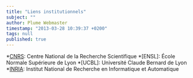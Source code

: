 ```yaml
---
title: "Liens institutionnels"
subject: ""
author: Plume Webmaster
timestamp: "2013-03-28 10:39:37 +0200"
tags: null
published: true
---
```


[ENS Lyon]: http://www.ens-lyon.eu/ (École Normale Supérieure de Lyon)
[DI]: http://www.ens-lyon.fr/DI/ (Département Informatique)
[LIP]: http://www.ens-lyon.fr/LIP/ (Laboratoire d'Informatique du Parallélisme)
[PLUME]: http://www.ens-lyon.fr/LIP/PLUME/ (Équipe Plume)
[Compsys]: http://www.ens-lyon.fr/LIP/COMPSYS/


[LAMA]: http://www.lama.univ-savoie.fr/ (LAMA)
[LIMD]: <http://www.lama.univ-savoie.fr/index.php?use=seminaires&equipe=logique&lang=en> (LIMD)
[PPS]: http://www.pps.jussieu.fr/


[ANR]: http://www.agence-nationale-recherche.fr/ (Agence Nationale de la Recherche)
[CNRS]: http://www.cnrs.fr/ (CNRS)
[INRIA]: http://www.inria.fr/ (INRIA)
[Lyon 1]: http://www.univ-lyon1.fr/ (Université de Lyon 1)


[29]: http://www.qmul.ac.uk/
[30]: http://www.mat.unisi.it/newsito/dottorando.php?id=174
[31]: http://www.mat.unisi.it/newsito
[36]: http://www2.lifl.fr/~hym/
[38]: http://www.onera.fr/
[39]: http://www.lsv.ens-cachan.fr/%7Elozes/
[40]: http://www.univ-orleans.fr/lifo/Members/David.Teller/
[41]: http://www-igm.univ-mlv.fr/~carayol/
[45]: http://www.di.unito.it/~likavec/


[Faculty of Economics and Management, Novi Sad, Serbia]: http://www.ns.ac.yu/en/fakulteti/ekonomski/osnovna.htm



*[CNRS]: Centre National de la Recherche Scientifique
*[ENSL]: École Normale Supérieure de Lyon
*[UCBL]: Université Claude Bernard de Lyon
*[INRIA]: Institut National de Recherche en Informatique et Automatique
